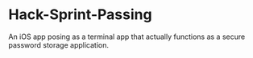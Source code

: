 # Hack-Sprint-Passing
An iOS app posing as a terminal app that actually functions as a secure password storage application.
